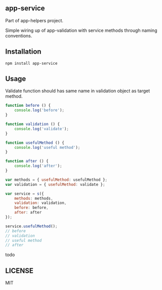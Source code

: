 ## app-service

Part of app-helpers project.

Simple wiring up of app-validation with service methods through naming conventions.

## Installation

```
npm install app-service
```

## Usage

Validate function should has same name in validation object as target method.

```javascript
function before () {
	console.log('before');
}

function validation () {
	console.log('validate');
}

function usefulMethod () {
	console.log('useful method');
}

function after () {
	console.log('after');
}

var methods = { usefulMethod: usefulMethod };
var validation = { usefulMethod: validate };

var service = s({
	methods: methods,
	validation: validation,
	before: before,
	after: after
});

service.usefulMethod();
// before
// validation
// useful method
// after
```

todo

## LICENSE
MIT
